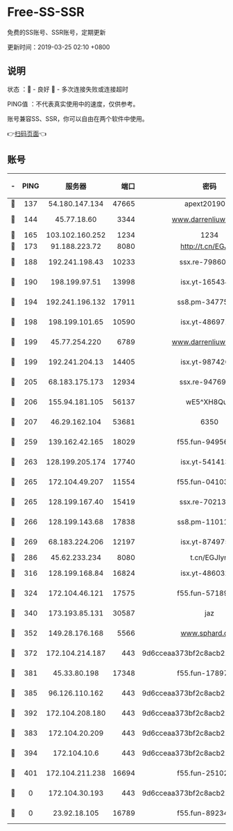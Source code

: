 # Free-SS-SSR

免费的SS账号、SSR账号，定期更新

更新时间：2019-03-25 02:10 +0800

## 说明

状态     ：🙂 - 良好 🙁 - 多次连接失败或连接超时

PING值   ：不代表真实使用中的速度，仅供参考。

账号兼容SS、SSR，你可以自由在两个软件中使用。

👉[扫码页面](https://liesauer.github.io/Free-SS-SSR/)👈

## 账号

|-|PING|服务器|端口|密码|加密方式|区域|
|:----:|:----:|:-----:|-----:|:----:|:----:|:----:|
|🙂|137|54.180.147.134|47665|apext2019001|chacha20|KR|
|🙂|144|45.77.18.60|3344|www.darrenliuwei.com|aes-256-cfb|JP|
|🙂|165|103.102.160.252|1234|1234|rc4-md5|JP|
|🙂|173|91.188.223.72|8080|http://t.cn/EGJIyrl|rc4-md5|RU|
|🙂|188|192.241.198.43|10233|ssx.re-79860018|aes-256-cfb|US|
|🙂|190|198.199.97.51|13998|isx.yt-16543494|aes-256-cfb|US|
|🙂|194|192.241.196.132|17911|ss8.pm-34775543|aes-256-cfb|US|
|🙂|198|198.199.101.65|10590|isx.yt-48697110|aes-256-cfb|US|
|🙂|199|45.77.254.220|6789|www.darrenliuwei.com|aes-256-cfb|SG|
|🙂|199|192.241.204.13|14405|isx.yt-98742023|aes-256-cfb|US|
|🙂|205|68.183.175.173|12934|ssx.re-94769428|aes-256-cfb|US|
|🙂|206|155.94.181.105|56137|wE5^XH8Quw|aes-256-cfb|US|
|🙂|207|46.29.162.104|53681|6350|aes-128-ctr|RU|
|🙂|259|139.162.42.165|18029|f55.fun-94956847|aes-256-cfb|SG|
|🙂|263|128.199.205.174|17740|isx.yt-54141356|aes-256-cfb|SG|
|🙂|265|172.104.49.207|11554|f55.fun-04103964|aes-256-cfb|SG|
|🙂|265|128.199.167.40|15419|ssx.re-70213578|aes-256-cfb|SG|
|🙂|266|128.199.143.68|17838|ss8.pm-11011315|aes-256-cfb|SG|
|🙂|269|68.183.224.206|12197|isx.yt-87497572|aes-256-cfb|SG|
|🙂|286|45.62.233.234|8080|t.cn/EGJIyrl|rc4-md5|CA|
|🙂|316|128.199.168.84|16824|isx.yt-48603215|aes-256-cfb|SG|
|🙂|324|172.104.46.121|17575|f55.fun-57189155|aes-256-cfb|SG|
|🙂|340|173.193.85.131|30587|jaz|aes-256-cfb|US|
|🙂|352|149.28.176.168|5566|www.sphard.com|aes-256-cfb|AU|
|🙂|372|172.104.214.187|443|9d6cceaa373bf2c8acb22e60b6a58be6|aes-256-cfb|US|
|🙂|381|45.33.80.198|17348|f55.fun-17897030|aes-256-cfb|US|
|🙂|385|96.126.110.162|443|9d6cceaa373bf2c8acb22e60b6a58be6|aes-256-cfb|US|
|🙂|392|172.104.208.180|443|9d6cceaa373bf2c8acb22e60b6a58be6|aes-256-cfb|US|
|🙁|383|172.104.20.209|443|9d6cceaa373bf2c8acb22e60b6a58be6|aes-256-cfb|US|
|🙁|394|172.104.10.6|443|9d6cceaa373bf2c8acb22e60b6a58be6|aes-256-cfb|US|
|🙁|401|172.104.211.238|16694|f55.fun-25102776|aes-256-cfb|US|
|🙁|0|172.104.30.193|443|9d6cceaa373bf2c8acb22e60b6a58be6|aes-256-cfb|US|
|🙁|0|23.92.18.105|16789|f55.fun-89234249|aes-256-cfb|US|
